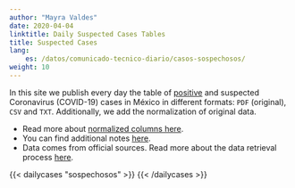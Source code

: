 ```yaml
---
author: "Mayra Valdes"
date: 2020-04-04
linktitle: Daily Suspected Cases Tables
title: Suspected Cases
lang:
    es: /datos/comunicado-tecnico-diario/casos-sospechosos/
weight: 10
---
```


In this site we publish every day the table of [positive]([/en/data/cases-tables/positive-cases/]) and suspected Coronavirus (COVID-19) cases in México in different formats: `PDF` (original), `CSV` and `TXT`. Additionally, we add the normalization of original data.

* Read more about [normalized columns here](/en/data/cases-tables/normalization/). 
* You can find additional notes [here](/en/data/cases-tables/). 
* Data comes from official sources. Read more about the data retrieval process [here](/en/methodology/).

{{< dailycases "sospechosos" >}}
{{< /dailycases >}}
